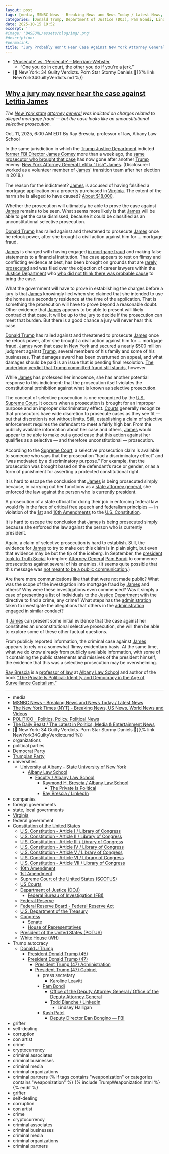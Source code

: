 ```yaml
---
layout: post
tags: [media, MSNBC News - Breaking News and News Today / Latest News, The New York Times (NYT) - Breaking News US News World News and Videos, POLITICO - Politics Policy Political News, The Daily Beast / The Latest in Politics Media & Entertainment News, organizations, political parties, Democrat Party, Trumpian Party, universities, University at Albany - State University of New York, Albany Law School, Faculty / Albany Law School, Raymond H. Brescia / Albany Law School, The Private Is Political, Ray Brescia / LinkedIn, companies, foreign governments, state local governments, Virginia, federal government, Constitution of the United States, U.S. Constitution - Article I / Library of Congress, U.S. Constitution - Article II / Library of Congress, U.S. Constitution - Article III / Library of Congress, U.S. Constitution - Article IV / Library of Congress, U.S. Constitution - Article V / Library of Congress, U.S. Constitution - Article VI / Library of Congress, U.S. Constitution - Article VII / Library of Congress, 1st Amendment, 10th Amendment, Supreme Court of the United States (SCOTUS), US Courts, Department of Justice (DOJ), Federal Bureau of Investigation (FBI), Federal Reserve, Federal Reserve Board - Federal Reserve Act, U.S. Department of the Treasury, Congress, Senate, House of Representatives, President of the United States (POTUS), White House (WH), Trump autocracy, Donald J Trump, President Donald Trump (45), President Donald Trump (47), President Trump (47) Administration, President Trump (47) Cabinet, press secretary, Karoline Leavitt, Pam Bondi, Office of the Deputy Attorney General / Office of the Deputy Attorney General, Todd Blanche / LinkedIn, Lindsey Halligan, Kash Patel, Deputy Director Dan Bongino — FBI, grifter, self-dealing, corruption, con artist, crime, cryptocurrency, criminal associates, criminal businesses, criminal media, criminal organizations, criminal partners, grifter, self-dealing, corruption, con artist, crime, cryptocurrency, criminal associates, criminal businesses, criminal media, criminal organizations, criminal partners]
categories: [Donald Trump, Department of Justice (DOJ), Pam Bondi, Lindsey Halligan, weaponization, New York Attorney General, Letitia James]
date: 2025-10-15 19:52
excerpt: ''
#image: 'BASEURL/assets/blog/img/.png'
#description:
#permalink:
title: "Jury Probably Won't Hear Case Against New York Attorney General Letitia James"
---
```


- ['Prosecute' vs. 'Persecute' – Merriam-Webster](https://www.merriam-webster.com/grammar/prosecuted-vs-persecuted-usage)
    - “One you do in court, the other you do if you're a jerk.”
- [💸 New York: 34 Guilty Verdicts. Porn Star Stormy Daniels 👙]({% link NewYork34GuiltyVerdicts.md %})

## [Why a jury may never hear the case against Letitia James](https://www.msnbc.com/opinion/msnbc-opinion/letitia-james-indictment-jury-trump-enemies-rcna236932)

*The [New York state](https://www.ny.gov/) [attorney general](https://ag.ny.gov/) was indicted on charges related to alleged mortgage fraud — but the case looks like an unconstitutional selective prosecution.*

Oct. 11, 2025, 6:00 AM EDT
By Ray Brescia, professor of law, Albany Law School

In the same jurisdiction in which the [Trump Justice Department](https://www.msnbc.com/deadline-white-house/watch/-the-discovery-could-be-highly-embarrassing-for-doj-weissmann-on-attempts-to-indict-letitia-james-249584197508) indicted [former FBI Director James Comey](https://www.msnbc.com/deadline-white-house/deadline-legal-blog/james-comey-pleads-not-guilty-trump-halligan-rcna236313) more than a week ago, the [same prosecutor who brought that case](https://www.msnbc.com/rachel-maddow-show/maddowblog/one-thing-letitia-james-james-comey-indictments-common-rcna236837) has now gone after another [Trump](https://www.donaldjtrump.com/) enemy: [New York Attorney General Letitia “Tish” James](https://www.msnbc.com/all-in/watch/-heart-of-tyranny-hayes-says-trump-s-order-to-indict-tish-james-is-impeachable-249602629923). (Disclosure: I worked as a volunteer member of [James](https://ag.ny.gov/about/meet-letitia-james/)' transition team after her election in 2018.)

The reason for the indictment? [James](https://ag.ny.gov/about/meet-letitia-james/) is accused of having falsified a mortgage application on a property purchased in [Virginia](https://www.virginia.gov/). The extent of the harm she is alleged to have caused? [About \$18,000](https://www.nytimes.com/interactive/2025/10/09/us/politics/Letitia-James-indictment.html).

Whether the prosecution will ultimately be able to prove the case against [James](https://ag.ny.gov/about/meet-letitia-james/) remains to be seen. What seems more likely is that [James](https://ag.ny.gov/about/meet-letitia-james/) will be able to get the case dismissed, because it could be classified as an unconstitutional selective prosecution.

[Donald Trump](https://www.donaldjtrump.com/) has railed against and threatened to prosecute [James](https://ag.ny.gov/about/meet-letitia-james/) once he retook power, after she brought a civil action against him for … mortgage fraud.

[James](https://ag.ny.gov/about/meet-letitia-james/) is charged with having engaged [in mortgage fraud](https://www.nytimes.com/live/2025/10/09/us/trump-news#letitia-james-indicted-trump) and making false statements to a financial institution. The case appears to rest on flimsy and conflicting evidence at best, has been brought on grounds that are [rarely prosecuted](https://www.mpamag.com/us/news/general/letitia-james-indicted-on-mortgage-fraud-charge-ap/552558) and was filed over the objection of career lawyers within the [Justice Department](https://www.justice.gov/) who [who did not think there was probable cause](https://www.msnbc.com/msnbc/news/top-prosecutor-trump-pressure-charge-new-york-ag-rcna235922) to bring the case.

What the government will have to prove in establishing the charges before a jury is that [James](https://ag.ny.gov/about/meet-letitia-james/) knowingly lied when she claimed that she intended to use the home as a secondary residence at the time of the application. That is something the prosecution will have to prove beyond a reasonable doubt. Other evidence that [James](https://ag.ny.gov/about/meet-letitia-james/) appears to be able to present will likely contradict that case. It will be up to the jury to decide if the prosecution can meet that burden. But there is a good chance a jury will never hear this case.

[Donald Trump](https://www.donaldjtrump.com/) has railed against and threatened to prosecute [James](https://ag.ny.gov/about/meet-letitia-james/) once he retook power, after she brought a civil action against him for … mortgage fraud. [James](https://ag.ny.gov/about/meet-letitia-james/) won that case in [New York](https://www.ny.gov/) and secured a nearly \$500 million judgment against [Trump](https://www.donaldjtrump.com/), several members of his family and some of his businesses. That damages award has been overturned on appeal, and what damages should be paid is an issue that is pending final resolution. [The underlying verdict that Trump committed fraud still stands](https://www.nytimes.com/2025/08/21/nyregion/trump-fraud-james.html), however.

While [James](https://ag.ny.gov/about/meet-letitia-james/) has professed her innocence, she has another potential response to this indictment: that the prosecution itself violates the constitutional prohibition against what is known as selective prosecution.

The concept of selective prosecution is one recognized by the [U.S. Supreme Court](https://www.supremecourt.gov/). It occurs when a prosecution is brought for an improper purpose and an improper discriminatory effect. [Courts](https://www.uscourts.gov/) generally recognize that prosecutors have wide discretion to prosecute cases as they see fit — but that discretion is not without limits. Still, establishing a claim of selective enforcement requires the defendant to meet a fairly high bar. From the publicly available information about her case and others, [James](https://ag.ny.gov/about/meet-letitia-james/) would appear to be able to make out a good case that this action against her qualifies as a selective — and therefore unconstitutional — prosecution.

According to the [Supreme Court](https://www.supremecourt.gov/), a selective prosecution claim is available to someone who says that the prosecution “had a discriminatory effect” and “was motivated by a discriminatory purpose.” For example, that the prosecution was brought based on the defendant’s race or gender, or as a form of punishment for asserting a protected constitutional right.

It is hard to escape the conclusion that [James](https://ag.ny.gov/about/meet-letitia-james/) is being prosecuted simply because, in carrying out her functions as a [state attorney general](https://ag.ny.gov/), she enforced the law against the person who is currently president.

A prosecution of a state official for doing their job in enforcing federal law would fly in the face of critical free speech and federalism principles — in violation of the [1st](https://constitution.congress.gov/constitution/amendment-1/) and [10th Amendments](https://constitution.congress.gov/constitution/amendment-10/) to the [U.S. Constitution](https://constitution.congress.gov/constitution/).

It is hard to escape the conclusion that [James](https://ag.ny.gov/about/meet-letitia-james/) is being prosecuted simply because she enforced the law against the person who is currently president.

Again, a claim of selective prosecution is hard to establish. Still, the evidence for [James](https://ag.ny.gov/about/meet-letitia-james/) to try to make out this claim is in plain sight, but even that evidence may be but the tip of the iceberg. In September, the [president took to Truth Social](https://www.politico.com/news/2025/09/20/trump-bondi-truth-social-00574380) to implore [Attorney General](https://www.justice.gov/) [Pam Bondi](https://www.justice.gov/ag/staff-profile/meet-attorney-general/) to commence prosecutions against several of his enemies. (It seems quite possible that this message was [not meant to be a public communication](https://www.thedailybeast.com/donald-trumps-massive-truth-social-texting-blunder-exposed/).)

Are there more communications like that that were not made public? What was the scope of the investigation into mortgage fraud by [James](https://ag.ny.gov/about/meet-letitia-james/) and others? Why were these investigations even commenced? Was it simply a case of presenting a list of individuals to the [Justice Department](https://www.justice.gov/) with the directive to find a crime, any crime? What steps has the [administration](https://www.whitehouse.gov/administration/) taken to investigate the allegations that others in the [administration](https://www.whitehouse.gov/administration/) engaged in similar conduct?

If [James](https://ag.ny.gov/about/meet-letitia-james/) can present some initial evidence that the case against her constitutes an unconstitutional selective prosecution, she will then be able to explore some of these other factual questions.

From publicly reported information, the criminal case against [James](https://ag.ny.gov/about/meet-letitia-james/) appears to rely on a somewhat flimsy evidentiary basis. At the same time, what we do know already from publicly available information, with some of it containing the public statements and missives of the president himself, the evidence that this was a selective prosecution may be overwhelming.

[Ray Brescia](https://www.albanylaw.edu/faculty/faculty-directory/raymond-brescia) is a [professor of law](https://www.albanylaw.edu/faculty) at [Albany Law School](https://www.albanylaw.edu/) and author of the book [“The Private Is Political: Identity and Democracy in the Age of Surveillance Capitalism.”](https://nyupress.org/9781479832330/the-private-is-political/)

----
- media
- [MSNBC News - Breaking News and News Today / Latest News](https://www.msnbc.com/)
- [The New York Times (NYT) - Breaking News, US News, World News and Videos](https://www.nytimes.com/)
- [POLITICO - Politics, Policy, Political News](https://www.politico.com/)
- [The Daily Beast / The Latest in Politics, Media & Entertainment News](https://www.thedailybeast.com/)
- [💸 New York: 34 Guilty Verdicts. Porn Star Stormy Daniels 👙]({% link NewYork34GuiltyVerdicts.md %})
- organizations
- political parties
- [Democrat Party](https://www.democrats.org/)
- [Trumpian Party](https://www.gop.com/)
- universities
    - [University at Albany - State University of New York](https://www.albany.edu/)
        - [Albany Law School](https://www.albanylaw.edu/)
            - [Faculty / Albany Law School](https://www.albanylaw.edu/faculty)
                - [Raymond H. Brescia / Albany Law School](https://www.albanylaw.edu/faculty/faculty-directory/raymond-brescia)
                    - [The Private Is Political](https://nyupress.org/9781479832330/the-private-is-political/)
                - [Ray Brescia / LinkedIn](https://www.linkedin.com/in/ray-brescia-24bb658/)
- companies
- foreign governments
- state, local governments 
- [Virginia](https://www.virginia.gov/)
- federal government
- [Constitution of the United States](https://constitution.congress.gov/constitution/)
    - [U.S. Constitution - Article I / Library of Congress](https://constitution.congress.gov/constitution/article-1/)
    - [U.S. Constitution - Article II / Library of Congress](https://constitution.congress.gov/constitution/article-2/)
    - [U.S. Constitution - Article III / Library of Congress](https://constitution.congress.gov/constitution/article-3/)
    - [U.S. Constitution - Article IV / Library of Congress](https://constitution.congress.gov/constitution/article-4/)
    - [U.S. Constitution - Article V / Library of Congress](https://constitution.congress.gov/constitution/article-5/)
    - [U.S. Constitution - Article VI / Library of Congress](https://constitution.congress.gov/constitution/article-6/)
    - [U.S. Constitution - Article VII / Library of Congress](https://constitution.congress.gov/constitution/article-7/)
    - [10th Amendment](https://constitution.congress.gov/constitution/amendment-10/)
    - [1st Amendment](https://constitution.congress.gov/constitution/amendment-1/)
    - [Supreme Court of the United States (SCOTUS)](https://www.supremecourt.gov/)
    - [US Courts](https://www.uscourts.gov/)
    - [Department of Justice (DOJ)](https://www.justice.gov/)
        - [Federal Bureau of Investigation (FBI)](https://www.fbi.gov/)
    - [Federal Reserve](https://www.federalreserve.gov/)
    - [Federal Reserve Board - Federal Reserve Act](https://www.federalreserve.gov/aboutthefed/fract.htm)
    - [U.S. Department of the Treasury](https://home.treasury.gov/)
    - [Congress](https://www.congress.gov/)
        - [Senate](https://www.senate.gov/)
        - [House of Representatives](https://www.house.gov/)
     - [President of the United States (POTUS)](https://www.whitehouse.gov/)
    - [White House (WH)](https://www.whitehouse.gov/)
- Trump autocracy
    - [Donald J Trump](https://www.donaldjtrump.com/)
        - [President Donald Trump (45)](https://trumpwhitehouse.archives.gov/)
        - [President Donald Trump (47)](https://www.whitehouse.gov/administration/donald-j-trump/)
            - [President Trump (47) Administration](https://www.whitehouse.gov/administration/)
            - [President Trump (47) Cabinet](https://www.whitehouse.gov/administration/the-cabinet/)
                - press secretary
                    - Karoline Leavitt
                - [Pam Bondi](https://www.justice.gov/ag/staff-profile/meet-attorney-general)
                    - [Office of the Deputy Attorney General / Office of the Deputy Attorney General](https://www.justice.gov/dag)
                    - [Todd Blanche / LinkedIn](https://www.linkedin.com/in/toddblanche/)
                        - Lindsey Halligan
                - [Kash Patel](https://www.fbi.gov/about/leadership-and-structure/director-patel)
                    - [Deputy Director Dan Bongino — FBI](https://www.fbi.gov/about/leadership-and-structure/deputy-director-dan-bongino)
- grifter
- self-dealing
- corruption
- con artist
- crime
- cryptocurrency
- criminal associates
- criminal businesses
- criminal media
- criminal organizations
- criminal partners
{% if tags contains "weaponization" or categories contains "weaponization" %}
  {% include TrumpWeaponization.html %}
{% endif %}
- grifter
- self-dealing
- corruption
- con artist
- crime
- cryptocurrency
- criminal associates
- criminal businesses
- criminal media
- criminal organizations
- criminal partners